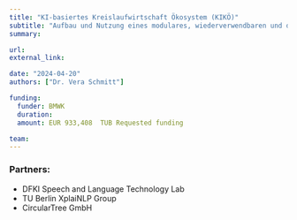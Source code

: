 ```yaml
---
title: "KI-basiertes Kreislaufwirtschaft Ökosystem (KIKÖ)"
subtitle: "Aufbau und Nutzung eines modulares, wiederverwendbaren und domänenspezifischen KI-basiertes Ökosystem für die Kreislaufwirtschaft"
summary:

url:
external_link:

date: "2024-04-20"
authors: ["Dr. Vera Schmitt"]

funding:
  funder: BMWK
  duration:
  amount: EUR 933,408  TUB Requested funding 

team:
---
```



### Partners:
- DFKI Speech and Language Technology Lab
- TU Berlin XplaiNLP Group
- CircularTree GmbH 